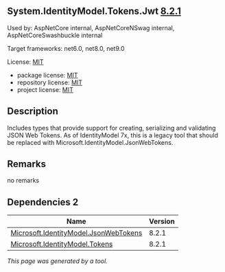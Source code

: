 System.IdentityModel.Tokens.Jwt [8.2.1](https://www.nuget.org/packages/System.IdentityModel.Tokens.Jwt/8.2.1)
--------------------

Used by: AspNetCore internal, AspNetCoreNSwag internal, AspNetCoreSwashbuckle internal

Target frameworks: net6.0, net8.0, net9.0

License: [MIT](../../../../licenses/mit) 

- package license: [MIT](https://licenses.nuget.org/MIT) 
- repository license: [MIT](https://github.com/AzureAD/azure-activedirectory-identitymodel-extensions-for-dotnet) 
- project license: [MIT](https://github.com/AzureAD/azure-activedirectory-identitymodel-extensions-for-dotnet) 

Description
-----------
Includes types that provide support for creating, serializing and validating JSON Web Tokens. As of IdentityModel 7x, this is a legacy tool that should be replaced with Microsoft.IdentityModel.JsonWebTokens.

Remarks
-----------
no remarks


Dependencies 2
-----------

|Name|Version|
|----------|:----|
|[Microsoft.IdentityModel.JsonWebTokens](../../../../packages/nuget.org/microsoft.identitymodel.jsonwebtokens/8.2.1)|8.2.1|
|[Microsoft.IdentityModel.Tokens](../../../../packages/nuget.org/microsoft.identitymodel.tokens/8.2.1)|8.2.1|

*This page was generated by a tool.*